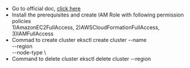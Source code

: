 * Go to official doc, [click here](https://docs.aws.amazon.com/eks/latest/userguide/getting-started-eksctl.html)
* Install the prerequisites and create IAM Role with following permission policies <br> 1)AmazonEC2FullAccess, 2)AWSCloudFormationFullAccess, 3)IAMFullAccess
* Commad to create cluster
eksctl create cluster --name <cluster-name>  \
--region <region-name> \
--node-type <Instance type> \
* Command to delete cluster
eksctl delete cluster <cluster-name> --region <region-name>
